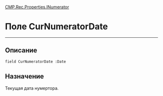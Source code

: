 ﻿---
Link: CMP.Rec.Properties.INumerator.@CurNumeratorDate
---

<!---  Навигация
[Имя проекта](#) :
-->
[CMP.Rec.Properties.INumerator](Default)

# Поле CurNumeratorDate
---

## Описание

    field CurNumeratorDate :Date

<!--
## Аргументы{#Args}

### Аргумент1

Описание аргумента 1
-->

## Назначение

Текущая дата нумертора.

<!--
## Пример

    CurNumeratorDate...
-->

